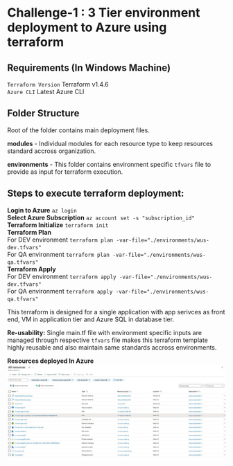 # Challenge-1 : 3 Tier environment deployment to Azure using terraform

## Requirements (In Windows Machine)
``Terraform Version`` Terraform v1.4.6 <br />
``Azure CLI`` Latest Azure CLI

## Folder Structure
Root of the folder contains main deployment files.

**modules** - Individual modules for each resource type to keep resources standard accross organization.

**environments** - This folder contains environment specific ``tfvars`` file to provide as input for terraform execution.

## Steps to execute terraform deployment:
**Login to Azure** ``az login`` <br />
**Select Azure Subscription** ``az account set -s "subscription_id"`` <br />
**Terraform Initialize** ``terraform init`` <br />
**Terraform Plan** <br /> For DEV environment ``terraform plan -var-file="./environments/wus-dev.tfvars"`` <br />
                    For QA environment ``terraform plan -var-file="./environments/wus-qa.tfvars"`` <br />
**Terraform Apply** <br /> For DEV environment ``terraform apply -var-file="./environments/wus-dev.tfvars"`` <br />
                    For QA environment ``terraform apply -var-file="./environments/wus-qa.tfvars"`` <br />

This terraform is designed for a single application with app serivces as front end, VM in application tier and Azure SQL in database tier.

**Re-usability:** Single main.tf file with environment specific inputs are managed through respective ``tfvars`` file makes this terraform template highly reusable and also maintain same standards accross environments.

**Resources deployed In Azure** <br />
![Deployed-Resources](Challenge-1-Azure-Resources.JPG)